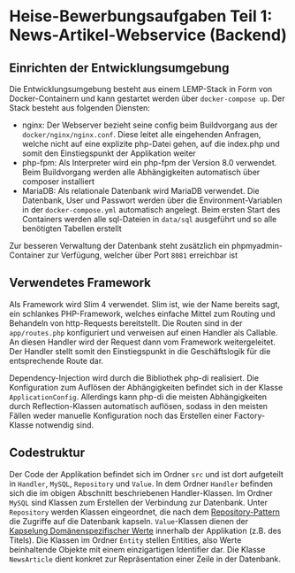 # Heise-Bewerbungsaufgaben Teil 1: News-Artikel-Webservice (Backend)

## Einrichten der Entwicklungsumgebung
Die Entwicklungsumgebung besteht aus einem LEMP-Stack in Form von Docker-Containern und kann gestartet werden über
`docker-compose up`. Der Stack besteht aus folgenden Diensten:

- nginx: Der Webserver bezieht seine config beim Buildvorgang aus der `docker/nginx/nginx.conf`. Diese leitet alle eingehenden Anfragen, welche nicht 
    auf eine explizite php-Datei gehen, auf die index.php und somit den Einstiegspunkt der Applikation weiter
- php-fpm: Als Interpreter wird ein php-fpm der Version 8.0 verwendet. Beim Buildvorgang werden alle Abhängigkeiten automatisch über composer installiert
- MariaDB: Als relationale Datenbank wird MariaDB verwendet. Die Datenbank, User und Passwort werden über die Environment-Variablen in der `docker-compose.yml` automatisch angelegt.
    Beim ersten Start des Containers werden alle sql-Dateien in `data/sql` ausgeführt und so alle benötigten Tabellen erstellt

Zur besseren Verwaltung der Datenbank steht zusätzlich ein phpmyadmin-Container zur Verfügung, welcher über Port `8081` erreichbar ist

## Verwendetes Framework
Als Framework wird Slim 4 verwendet. Slim ist, wie der Name bereits sagt, ein schlankes PHP-Framework, welches einfache Mittel zum Routing und Behandeln von
http-Requests bereitstellt. Die Routen sind in der `app/routes.php` konfiguriert und verweisen auf einen Handler als Callable. An diesen Handler wird der Request
dann vom Framework weitergeleitet. Der Handler stellt somit den Einstiegspunkt in die Geschäftslogik für die entsprechende Route dar.

Dependency-Injection wird durch die Bibliothek php-di realisiert. Die Konfiguration zum Auflösen der Abhängigkeiten befindet sich in der Klasse `ApplicationConfig`.
Allerdings kann php-di die meisten Abhängigkeiten durch Reflection-Klassen automatisch auflösen, sodass in den meisten Fällen weder manuelle Konfiguration noch das Erstellen
einer Factory-Klasse notwendig sind.

## Codestruktur
Der Code der Applikation befindet sich im Ordner `src` und ist dort aufgeteilt in `Handler`, `MySQL`, `Repository` und `Value`.
In dem Ordner `Handler` befinden sich die im obigen Abschnitt beschriebenen Handler-Klassen.
Im Ordner `MySQL` sind Klassen zum Erstellen der Verbindung zur Datenbank.
Unter `Repository` werden Klassen eingeordnet, die nach dem [Repository-Pattern](https://de.wikipedia.org/wiki/Repository_(Entwurfsmuster)) die Zugriffe
auf die Datenbank kapseln.
`Value`-Klassen dienen der [Kapselung Domänenspezifischer Werte](https://dev.to/ianrodrigues/writing-value-objects-in-php-4acg) innerhalb der Applikation (z.B. des Titels).
Die Klassen im Ordner `Entity` stellen Entities, also Werte beinhaltende Objekte mit einem einzigartigen Identifier dar. Die Klasse `NewsArticle` dient konkret zur Repräsentation
einer Zeile in der Datenbank.

